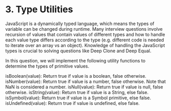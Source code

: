 # 3. Type Utilities


JavaScript is a dynamically typed language, which means the types of variable can be changed during runtime. Many interview questions involve recursion of values that contain values of different types and how to handle each value type differs according to the type (e.g. different code is needed to iterate over an array vs an object). Knowledge of handling the JavaScript types is crucial to solving questions like Deep Clone and Deep Equal.

In this question, we will implement the following utility functions to determine the types of primitive values.

isBoolean(value): Return true if value is a boolean, false otherwise.
isNumber(value): Return true if value is a number, false otherwise. Note that NaN is considered a number.
isNull(value): Return true if value is null, false otherwise.
isString(value): Return true if value is a String, else false.
isSymbol(value): Return true if value is a Symbol primitive, else false.
isUndefined(value): Return true if value is undefined, else false.
